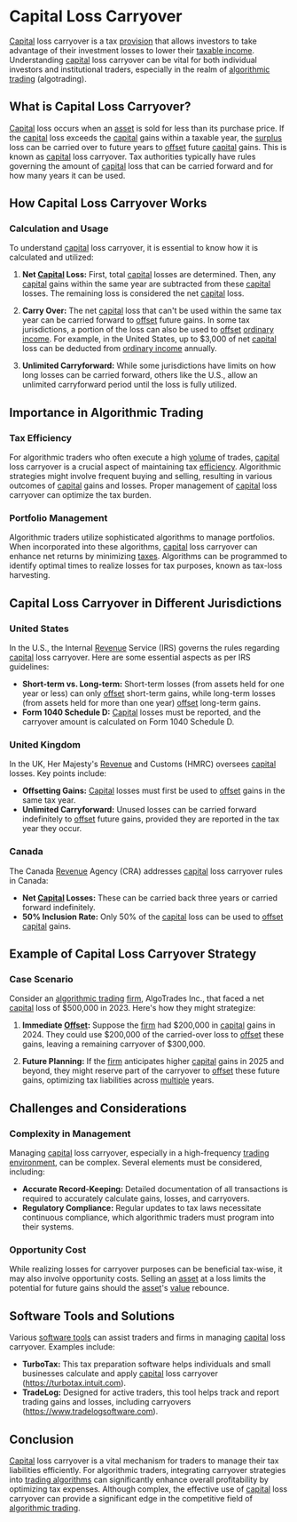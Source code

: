# Capital Loss Carryover

[Capital](../c/capital.md) loss carryover is a tax [provision](../p/provision.md) that allows investors to take advantage of their investment losses to lower their [taxable income](../t/taxable_income.md). Understanding [capital](../c/capital.md) loss carryover can be vital for both individual investors and institutional traders, especially in the realm of [algorithmic trading](../a/accountability.md) (algotrading). 

## What is Capital Loss Carryover?

[Capital](../c/capital.md) loss occurs when an [asset](../a/asset.md) is sold for less than its purchase price. If the [capital](../c/capital.md) loss exceeds the [capital](../c/capital.md) gains within a taxable year, the [surplus](../s/surplus.md) loss can be carried over to future years to [offset](../o/offset.md) future [capital](../c/capital.md) gains. This is known as [capital](../c/capital.md) loss carryover. Tax authorities typically have rules governing the amount of [capital](../c/capital.md) loss that can be carried forward and for how many years it can be used.

## How Capital Loss Carryover Works

### Calculation and Usage

To understand [capital](../c/capital.md) loss carryover, it is essential to know how it is calculated and utilized:

1. **Net [Capital](../c/capital.md) Loss:** First, total [capital](../c/capital.md) losses are determined. Then, any [capital](../c/capital.md) gains within the same year are subtracted from these [capital](../c/capital.md) losses. The remaining loss is considered the net [capital](../c/capital.md) loss.
   
2. **Carry Over:** The net [capital](../c/capital.md) loss that can't be used within the same tax year can be carried forward to [offset](../o/offset.md) future gains. In some tax jurisdictions, a portion of the loss can also be used to [offset](../o/offset.md) [ordinary income](../o/ordinary_income.md). For example, in the United States, up to $3,000 of net [capital](../c/capital.md) loss can be deducted from [ordinary income](../o/ordinary_income.md) annually.

3. **Unlimited Carryforward:** While some jurisdictions have limits on how long losses can be carried forward, others like the U.S., allow an unlimited carryforward period until the loss is fully utilized.

## Importance in Algorithmic Trading

### Tax Efficiency

For algorithmic traders who often execute a high [volume](../v/volume.md) of trades, [capital](../c/capital.md) loss carryover is a crucial aspect of maintaining tax [efficiency](../e/efficiency.md). Algorithmic strategies might involve frequent buying and selling, resulting in various outcomes of [capital](../c/capital.md) gains and losses. Proper management of [capital](../c/capital.md) loss carryover can optimize the tax burden.

### Portfolio Management

Algorithmic traders utilize sophisticated algorithms to manage portfolios. When incorporated into these algorithms, [capital](../c/capital.md) loss carryover can enhance net returns by minimizing [taxes](../t/taxes.md). Algorithms can be programmed to identify optimal times to realize losses for tax purposes, known as tax-loss harvesting.

## Capital Loss Carryover in Different Jurisdictions

### United States

In the U.S., the Internal [Revenue](../r/revenue.md) Service (IRS) governs the rules regarding [capital](../c/capital.md) loss carryover. Here are some essential aspects as per IRS guidelines:

- **Short-term vs. Long-term:** Short-term losses (from assets held for one year or less) can only [offset](../o/offset.md) short-term gains, while long-term losses (from assets held for more than one year) [offset](../o/offset.md) long-term gains.
- **Form 1040 Schedule D:** [Capital](../c/capital.md) losses must be reported, and the carryover amount is calculated on Form 1040 Schedule D.

### United Kingdom

In the UK, Her Majesty's [Revenue](../r/revenue.md) and Customs (HMRC) oversees [capital](../c/capital.md) losses. Key points include:

- **Offsetting Gains:** [Capital](../c/capital.md) losses must first be used to [offset](../o/offset.md) gains in the same tax year.
- **Unlimited Carryforward:** Unused losses can be carried forward indefinitely to [offset](../o/offset.md) future gains, provided they are reported in the tax year they occur.
  
### Canada

The Canada [Revenue](../r/revenue.md) Agency (CRA) addresses [capital](../c/capital.md) loss carryover rules in Canada:

- **Net [Capital](../c/capital.md) Losses:** These can be carried back three years or carried forward indefinitely.
- **50% Inclusion Rate:** Only 50% of the [capital](../c/capital.md) loss can be used to [offset](../o/offset.md) [capital](../c/capital.md) gains.

## Example of Capital Loss Carryover Strategy

### Case Scenario

Consider an [algorithmic trading](../a/accountability.md) [firm](../f/firm.md), AlgoTrades Inc., that faced a net [capital](../c/capital.md) loss of $500,000 in 2023. Here's how they might strategize:

1. **Immediate [Offset](../o/offset.md):** Suppose the [firm](../f/firm.md) had $200,000 in [capital](../c/capital.md) gains in 2024. They could use $200,000 of the carried-over loss to [offset](../o/offset.md) these gains, leaving a remaining carryover of $300,000.

2. **Future Planning:** If the [firm](../f/firm.md) anticipates higher [capital](../c/capital.md) gains in 2025 and beyond, they might reserve part of the carryover to [offset](../o/offset.md) these future gains, optimizing tax liabilities across [multiple](../m/multiple.md) years.

## Challenges and Considerations

### Complexity in Management

Managing [capital](../c/capital.md) loss carryover, especially in a high-frequency [trading environment](../t/trading_environment.md), can be complex. Several elements must be considered, including:

- **Accurate Record-Keeping:** Detailed documentation of all transactions is required to accurately calculate gains, losses, and carryovers.
- **Regulatory Compliance:** Regular updates to tax laws necessitate continuous compliance, which algorithmic traders must program into their systems.

### Opportunity Cost

While realizing losses for carryover purposes can be beneficial tax-wise, it may also involve opportunity costs. Selling an [asset](../a/asset.md) at a loss limits the potential for future gains should the [asset](../a/asset.md)'s [value](../v/value.md) rebounce.

## Software Tools and Solutions

Various [software tools](../s/software_tools_for_trading.md) can assist traders and firms in managing [capital](../c/capital.md) loss carryover. Examples include:

- **TurboTax:** This tax preparation software helps individuals and small businesses calculate and apply [capital](../c/capital.md) loss carryover (https://turbotax.intuit.com).
- **TradeLog:** Designed for active traders, this tool helps track and report trading gains and losses, including carryovers (https://www.tradelogsoftware.com).
  
## Conclusion

[Capital](../c/capital.md) loss carryover is a vital mechanism for traders to manage their tax liabilities efficiently. For algorithmic traders, integrating carryover strategies into [trading algorithms](../t/trading_algorithms.md) can significantly enhance overall profitability by optimizing tax expenses. Although complex, the effective use of [capital](../c/capital.md) loss carryover can provide a significant edge in the competitive field of [algorithmic trading](../a/accountability.md).